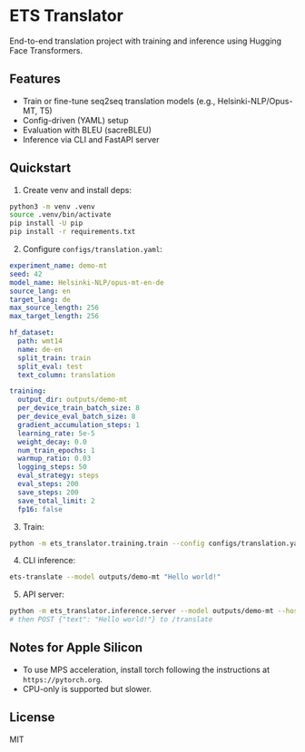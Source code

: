 # ETS Translator

End-to-end translation project with training and inference using Hugging Face Transformers.

## Features
- Train or fine-tune seq2seq translation models (e.g., Helsinki-NLP/Opus-MT, T5)
- Config-driven (YAML) setup
- Evaluation with BLEU (sacreBLEU)
- Inference via CLI and FastAPI server

## Quickstart

1) Create venv and install deps:
```bash
python3 -m venv .venv
source .venv/bin/activate
pip install -U pip
pip install -r requirements.txt
```

2) Configure `configs/translation.yaml`:
```yaml
experiment_name: demo-mt
seed: 42
model_name: Helsinki-NLP/opus-mt-en-de
source_lang: en
target_lang: de
max_source_length: 256
max_target_length: 256

hf_dataset:
  path: wmt14
  name: de-en
  split_train: train
  split_eval: test
  text_column: translation

training:
  output_dir: outputs/demo-mt
  per_device_train_batch_size: 8
  per_device_eval_batch_size: 8
  gradient_accumulation_steps: 1
  learning_rate: 5e-5
  weight_decay: 0.0
  num_train_epochs: 1
  warmup_ratio: 0.03
  logging_steps: 50
  eval_strategy: steps
  eval_steps: 200
  save_steps: 200
  save_total_limit: 2
  fp16: false
```

3) Train:
```bash
python -m ets_translator.training.train --config configs/translation.yaml
```

4) CLI inference:
```bash
ets-translate --model outputs/demo-mt "Hello world!"
```

5) API server:
```bash
python -m ets_translator.inference.server --model outputs/demo-mt --host 0.0.0.0 --port 8000
# then POST {"text": "Hello world!"} to /translate
```

## Notes for Apple Silicon
- To use MPS acceleration, install torch following the instructions at `https://pytorch.org`.
- CPU-only is supported but slower.

## License
MIT

